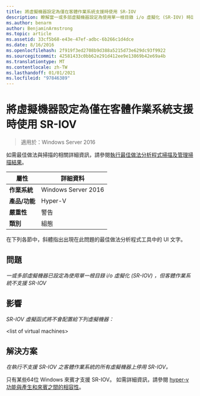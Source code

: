 ```yaml
---
title: 將虛擬機器設定為僅在客體作業系統支援時使用 SR-IOV
description: 瞭解當一或多部虛擬機器設定為使用單一根目錄 i/o 虛擬化 (SR-IOV) 時該怎麼辦，但客體作業系統不支援 SR-IOV。
ms.author: benarm
author: BenjaminArmstrong
ms.topic: article
ms.assetid: 33cf5b68-e43e-47ef-adbc-6b266c1d4dce
ms.date: 8/16/2016
ms.openlocfilehash: 2f919f3ed2708b9d388a5215d73e629dc93f9922
ms.sourcegitcommit: 42581433c0bb62e291d412ee9e13869b42e69a4b
ms.translationtype: MT
ms.contentlocale: zh-TW
ms.lasthandoff: 01/01/2021
ms.locfileid: "97846389"
---
```

# <a name="configure-virtual-machines-to-use-sr-iov-only-when-supported-by-the-guest-operating-system"></a>將虛擬機器設定為僅在客體作業系統支援時使用 SR-IOV

>適用於：Windows Server 2016

如需最佳做法與掃描的相關詳細資訊，請參閱[執行最佳做法分析程式掃描及管理掃描結果](https://go.microsoft.com/fwlink/p/?LinkID=223177)。

|屬性|詳細資料|
|-|-|
|**作業系統**|Windows Server 2016|
|**產品/功能**|Hyper-V|
|**嚴重性**|警告|
|**類別**|組態|

在下列各節中，斜體指出出現在此問題的最佳做法分析程式工具中的 UI 文字。

## <a name="issue"></a>問題
*一或多部虛擬機器已設定為使用單一根目錄 i/o 虛擬化 (SR-IOV) ，但客體作業系統不支援 SR-IOV*

## <a name="impact"></a>影響
*SR-IOV 虛擬函式將不會配置給下列虛擬機器：*

\<list of virtual machines>

## <a name="resolution"></a>解決方案
*在執行不支援 SR-IOV 之客體作業系統的所有虛擬機器上停用 SR-IOV。*

只有某些64位 Windows 來賓才支援 SR-IOV。 如需詳細資訊，請參閱 [hyper-v 功能與產生和來賓之間的相容性](../Hyper-V-feature-compatibility-by-generation-and-guest.md)。



